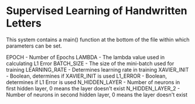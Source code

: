 # Supervised Learning of Handwritten Letters

This system contains a main() function at the bottom of the file within which parameters can be set.

EPOCH - Number of Epochs
LAMBDA - The lambda value used in calculating L1 Error 
BATCH_SIZE - The size of the mini-batch used for training
LEARNING_RATE - Determines learning rate in training
XAVIER_INIT - Boolean, determines if XAVIER_INIT is used
L1_ERROR - Boolean, determines if L1 Error is used
N_HIDDEN_LAYER - Number of neurons in first hidden layer, 0 means the layer doesn't exist
N_HIDDEN_LAYER_2 - Number of neurons in second hidden layer, 0 means the layer doesn't exist
